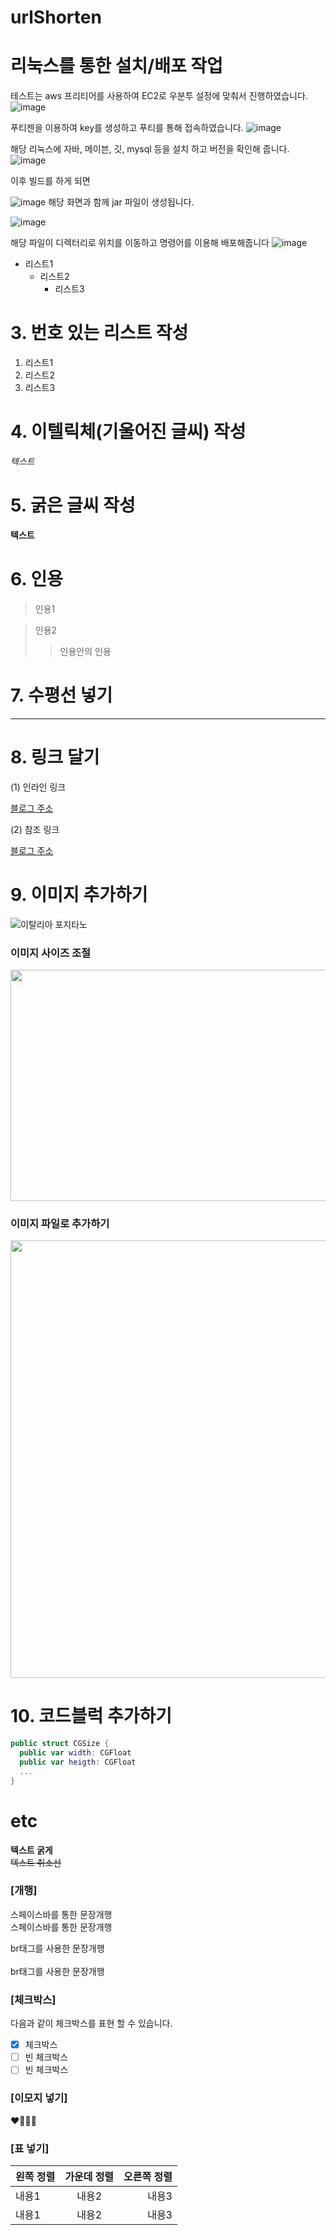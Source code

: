 # urlShorten

# 리눅스를 통한 설치/배포 작업 

테스트는 aws 프리티어를 사용하여 EC2로 우분투 설정에 맞춰서 진행하였습니다.
![image](https://user-images.githubusercontent.com/55343933/111430450-c1da5c00-873d-11eb-908f-d7dab9c1998b.png)

푸티젠을 이용하여 key를 생성하고 푸티를 통해 접속하였습니다. 
![image](https://user-images.githubusercontent.com/55343933/111430654-0108ad00-873e-11eb-93b7-74b149db2e9d.png)

해당 리눅스에 자바, 메이븐, 깃, mysql 등을 설치 하고 버전을 확인해 줍니다. 
![image](https://user-images.githubusercontent.com/55343933/111430873-5c3a9f80-873e-11eb-9259-c214c538957b.png)


이후 빌드를 하게 되면 

![image](https://user-images.githubusercontent.com/55343933/111430528-d9194980-873d-11eb-9dbe-bfe2857a1aa7.png)
해당 화면과 함께 jar 파일이 생성됩니다. 

![image](https://user-images.githubusercontent.com/55343933/111430782-357c6900-873e-11eb-9a20-db03f039e5c7.png)

해당 파일이 디렉터리로 위치를 이동하고 명령어를 이용해 배포해줍니다
![image](https://user-images.githubusercontent.com/55343933/111431010-90ae5b80-873e-11eb-87fb-7941b96eb342.png)


* 리스트1
  - 리스트2
    + 리스트3
    
# 3. 번호 있는 리스트 작성
1. 리스트1
2. 리스트2
3. 리스트3 

# 4. 이텔릭체(기울어진 글씨) 작성
*텍스트*

# 5. 굵은 글씨 작성
**텍스트**

# 6. 인용
> 인용1

> 인용2
>> 인용안의 인용

# 7. 수평선 넣기

---
  
# 8. 링크 달기
(1) 인라인 링크  

[블로그 주소](https://lsh424.tistory.com/)

(2) 참조 링크  

[블로그 주소][blog]

[blog]: https://lsh424.tistory.com/

# 9. 이미지 추가하기
![이탈리아 포지타노](https://user-images.githubusercontent.com/31477658/85016059-f962aa80-b1a3-11ea-8c91-dacba2666b78.jpeg)

### 이미지 사이즈 조절
<img src="https://user-images.githubusercontent.com/31477658/85016059-f962aa80-b1a3-11ea-8c91-dacba2666b78.jpeg"  width="700" height="370">

### 이미지 파일로 추가하기
<img src="Capri_Island.jpeg" width="700">

# 10. 코드블럭 추가하기

```swift
public struct CGSize {
  public var width: CGFloat
  public var heigth: CGFloat
  ...
}
```

# etc

**텍스트 굵게**  
~~텍스트 취소선~~

### [개행]  

스페이스바를 통한 문장개행  
스페이스바를 통한 문장개행  

br태그를 사용한 문장개행
<br>
<br>
br태그를 사용한 문장개행


### [체크박스]

다음과 같이 체크박스를 표현 할 수 있습니다. 
* [x] 체크박스
* [ ] 빈 체크박스
* [ ] 빈 체크박스

### [이모지 넣기]
❤️💜💙🤍

### [표 넣기]
|왼쪽 정렬|가운데 정렬|오른쪽 정렬| 
|:---|:---:|---:| 
|내용1|내용2|내용3| 
|내용1|내용2|내용3| 

<br>
